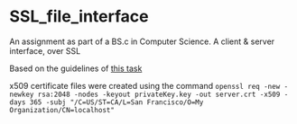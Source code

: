 # SSL_file_interface
An assignment as part of a BS.c in Computer Science. A client &amp; server interface, over SSL

Based on the guidelines of [this task](http://gcmuganda.faculty.noctrl.edu/classes/Spring13/479/SSLHomework3.htm)

x509 certificate files were created using the command
`openssl req -new -newkey rsa:2048 -nodes -keyout privateKey.key -out server.crt -x509 -days 365 -subj "/C=US/ST=CA/L=San Francisco/O=My Organization/CN=localhost"`
